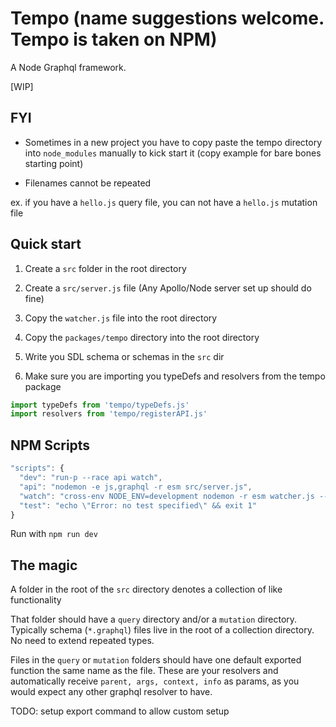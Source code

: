 # Tempo (name suggestions welcome. Tempo is taken on NPM)

A Node Graphql framework.

[WIP]

## FYI

- Sometimes in a new project you have to copy paste the tempo directory into `node_modules` manually to kick start it (copy example for bare bones starting point)

- Filenames cannot be repeated

ex. if you have a `hello.js` query file, you can not have a `hello.js` mutation file

## Quick start

1. Create a `src` folder in the root directory

1. Create a `src/server.js` file (Any Apollo/Node server set up should do fine)

1. Copy the `watcher.js` file into the root directory

1. Copy the `packages/tempo` directory into the root directory

1. Write you SDL schema or schemas in the `src` dir

1. Make sure you are importing you typeDefs and resolvers from the tempo package

```js
import typeDefs from 'tempo/typeDefs.js'
import resolvers from 'tempo/registerAPI.js'
```

## NPM Scripts

```js
"scripts": {
  "dev": "run-p --race api watch",
  "api": "nodemon -e js,graphql -r esm src/server.js",
  "watch": "cross-env NODE_ENV=development nodemon -r esm watcher.js --watch src/**/*.graphql",
  "test": "echo \"Error: no test specified\" && exit 1"
}
```

Run with `npm run dev`

## The magic

A folder in the root of the `src` directory denotes a collection of like functionality

That folder should have a `query` directory and/or a `mutation` directory. Typically schema (`*.graphql`) files live in the root of a collection directory. No need to extend repeated types.

Files in the `query` or `mutation` folders should have one default exported function the same name as the file. These are your resolvers and automatically receive `parent, args, context, info` as params, as you would expect any other graphql resolver to have.

TODO: setup export command to allow custom setup
